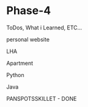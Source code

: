 # Phase-4
ToDos, What i Learned, ETC...


personal website

LHA

Apartment

Python

Java


PANSPOTSSKILLET - DONE
